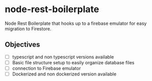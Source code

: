 # node-rest-boilerplate
Node Rest Boilerplate that hooks up to a firebase emulator for easy migration to Firestore.


## Objectives
- [ ] typescript and non typescript versions 
available
- [ ] Basic file structure setup to easily organize database files
- [ ] connection to Firebase emulator
- [ ] Dockerized and non dockerized version available